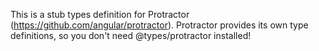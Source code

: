 This is a stub types definition for Protractor (https://github.com/angular/protractor).
Protractor provides its own type definitions, so you don't need @types/protractor installed!